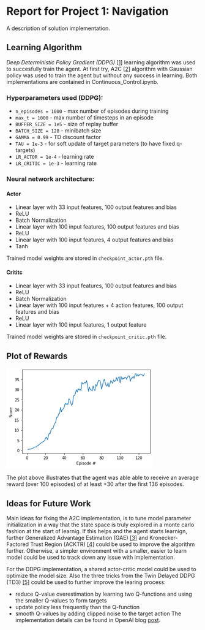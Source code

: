 Report for Project 1: Navigation
=====================

A description of solution implementation.

## Learning Algorithm

*Deep Deterministic Policy Gradient (DDPG)* [[1]](https://arxiv.org/abs/1509.02971) learning algorithm was used to succesfully train the agent. At first try, A2C [[2]](https://arxiv.org/abs/1602.01783) algorithm with Gaussian policy was used to train the agent but without any success in learning. Both implementations are contained in Continuous_Control.ipynb.

### Hyperparameters used (DDPG):
- `n_episodes = 1000` - max number of episodes during training
- `max_t = 1000` - max number of timesteps in an episode
- `BUFFER_SIZE = 1e5` - size of replay buffer
- `BATCH_SIZE = 128` - minibatch size
- `GAMMA = 0.99` - TD discount factor
- `TAU = 1e-3` - for soft update of target parameters (to have fixed q-targets)
- `LR_ACTOR = 1e-4` - learning rate
- `LR_CRITIC = 1e-3` - learning rate

### Neural network architecture:
#### Actor
 - Linear layer with 33 input features, 100 output features and bias
 - ReLU
 - Batch Normalization
 - Linear layer with 100 input features, 100 output features and bias
 - ReLU
 - Linear layer with 100 input features, 4 output features and bias
 - Tanh

 Trained model weights are stored in `checkpoint_actor.pth` file.

#### Crititc
 - Linear layer with 33 input features, 100 output features and bias
 - ReLU
 - Batch Normalization
 - Linear layer with 100 input features + 4 action features, 100 output features and bias
 - ReLU
 - Linear layer with 100 input features, 1 output feature

 Trained model weights are stored in `checkpoint_critic.pth` file.

## Plot of Rewards

![Plot of rewards of DDPG](ddpg_score.png)

The plot above illustrates that the agent was able able to receive an average reward (over 100 episodes) of at least +30 after the first 136 episodes.

## Ideas for Future Work

Main ideas for fixing the A2C implementation, is to tune model parameter initialization in a way that the state space is truly explored in a monte carlo fashion at the start of learnig. If this helps and the agent starts learnign, further Generalized Advantage Estimation (GAE) [[3]](https://arxiv.org/abs/1506.02438) and Kronecker-Factored Trust Region (ACKTR) [[4]](https://arxiv.org/abs/1708.05144) could be used to improve the algorithm further. Otherwise, a simpler environment with a smaller, easier to learn model could be used to track down any issue with implementation.

For the DDPG implementation, a shared actor-critic model could be used to optimize the model size. Also the three tricks from the Twin Delayed DDPG (TD3) [[5]](https://spinningup.openai.com/en/latest/algorithms/td3.html) could be used to further improve the learing process:
- reduce Q-value overestimation by learning two Q-functions and using the smaller Q-values to form targets
- update policy less frequently than the Q-function
- smooth Q-values by adding clipped noise to the target action
The implementation details can be found in OpenAI blog [post](https://spinningup.openai.com/en/latest/algorithms/td3.html).
